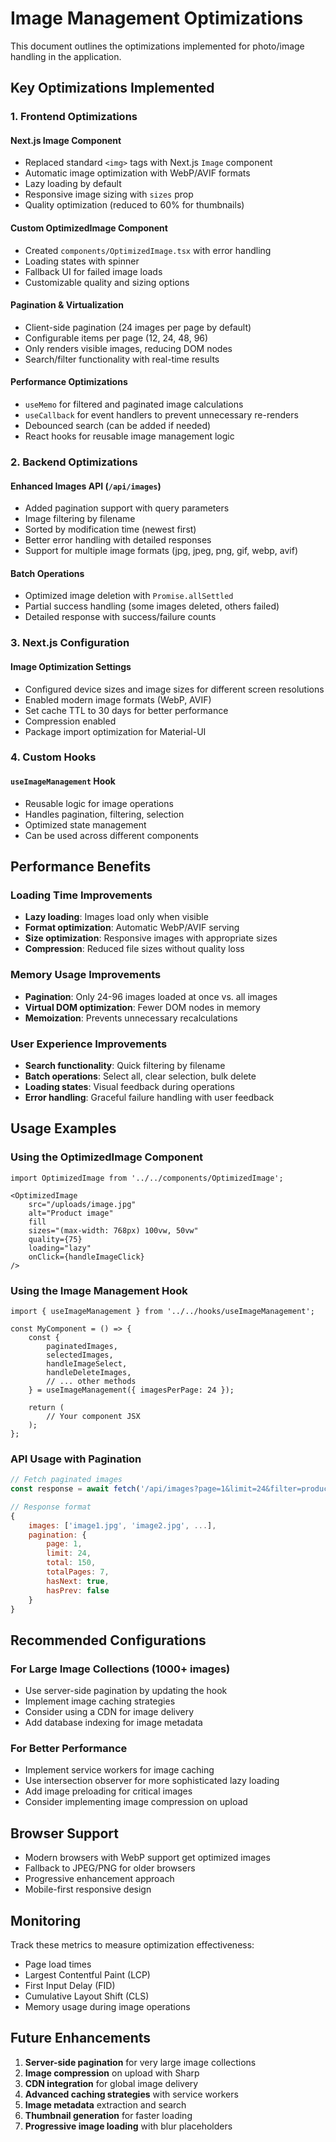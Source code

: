 # Image Management Optimizations

This document outlines the optimizations implemented for photo/image handling in the application.

## Key Optimizations Implemented

### 1. **Frontend Optimizations**

#### Next.js Image Component
- Replaced standard `<img>` tags with Next.js `Image` component
- Automatic image optimization with WebP/AVIF formats
- Lazy loading by default
- Responsive image sizing with `sizes` prop
- Quality optimization (reduced to 60% for thumbnails)

#### Custom OptimizedImage Component
- Created `components/OptimizedImage.tsx` with error handling
- Loading states with spinner
- Fallback UI for failed image loads
- Customizable quality and sizing options

#### Pagination & Virtualization
- Client-side pagination (24 images per page by default)
- Configurable items per page (12, 24, 48, 96)
- Only renders visible images, reducing DOM nodes
- Search/filter functionality with real-time results

#### Performance Optimizations
- `useMemo` for filtered and paginated image calculations
- `useCallback` for event handlers to prevent unnecessary re-renders
- Debounced search (can be added if needed)
- React hooks for reusable image management logic

### 2. **Backend Optimizations**

#### Enhanced Images API (`/api/images`)
- Added pagination support with query parameters
- Image filtering by filename
- Sorted by modification time (newest first)
- Better error handling with detailed responses
- Support for multiple image formats (jpg, jpeg, png, gif, webp, avif)

#### Batch Operations
- Optimized image deletion with `Promise.allSettled`
- Partial success handling (some images deleted, others failed)
- Detailed response with success/failure counts

### 3. **Next.js Configuration**

#### Image Optimization Settings
- Configured device sizes and image sizes for different screen resolutions
- Enabled modern image formats (WebP, AVIF)
- Set cache TTL to 30 days for better performance
- Compression enabled
- Package import optimization for Material-UI

### 4. **Custom Hooks**

#### `useImageManagement` Hook
- Reusable logic for image operations
- Handles pagination, filtering, selection
- Optimized state management
- Can be used across different components

## Performance Benefits

### Loading Time Improvements
- **Lazy loading**: Images load only when visible
- **Format optimization**: Automatic WebP/AVIF serving
- **Size optimization**: Responsive images with appropriate sizes
- **Compression**: Reduced file sizes without quality loss

### Memory Usage Improvements
- **Pagination**: Only 24-96 images loaded at once vs. all images
- **Virtual DOM optimization**: Fewer DOM nodes in memory
- **Memoization**: Prevents unnecessary recalculations

### User Experience Improvements
- **Search functionality**: Quick filtering by filename
- **Batch operations**: Select all, clear selection, bulk delete
- **Loading states**: Visual feedback during operations
- **Error handling**: Graceful failure handling with user feedback

## Usage Examples

### Using the OptimizedImage Component
```tsx
import OptimizedImage from '../../components/OptimizedImage';

<OptimizedImage
    src="/uploads/image.jpg"
    alt="Product image"
    fill
    sizes="(max-width: 768px) 100vw, 50vw"
    quality={75}
    loading="lazy"
    onClick={handleImageClick}
/>
```

### Using the Image Management Hook
```tsx
import { useImageManagement } from '../../hooks/useImageManagement';

const MyComponent = () => {
    const {
        paginatedImages,
        selectedImages,
        handleImageSelect,
        handleDeleteImages,
        // ... other methods
    } = useImageManagement({ imagesPerPage: 24 });

    return (
        // Your component JSX
    );
};
```

### API Usage with Pagination
```javascript
// Fetch paginated images
const response = await fetch('/api/images?page=1&limit=24&filter=product');

// Response format
{
    images: ['image1.jpg', 'image2.jpg', ...],
    pagination: {
        page: 1,
        limit: 24,
        total: 150,
        totalPages: 7,
        hasNext: true,
        hasPrev: false
    }
}
```

## Recommended Configurations

### For Large Image Collections (1000+ images)
- Use server-side pagination by updating the hook
- Implement image caching strategies
- Consider using a CDN for image delivery
- Add database indexing for image metadata

### For Better Performance
- Implement service workers for image caching
- Use intersection observer for more sophisticated lazy loading
- Add image preloading for critical images
- Consider implementing image compression on upload

## Browser Support

- Modern browsers with WebP support get optimized images
- Fallback to JPEG/PNG for older browsers
- Progressive enhancement approach
- Mobile-first responsive design

## Monitoring

Track these metrics to measure optimization effectiveness:
- Page load times
- Largest Contentful Paint (LCP)
- First Input Delay (FID)
- Cumulative Layout Shift (CLS)
- Memory usage during image operations

## Future Enhancements

1. **Server-side pagination** for very large image collections
2. **Image compression** on upload with Sharp
3. **CDN integration** for global image delivery
4. **Advanced caching strategies** with service workers
5. **Image metadata** extraction and search
6. **Thumbnail generation** for faster loading
7. **Progressive image loading** with blur placeholders
